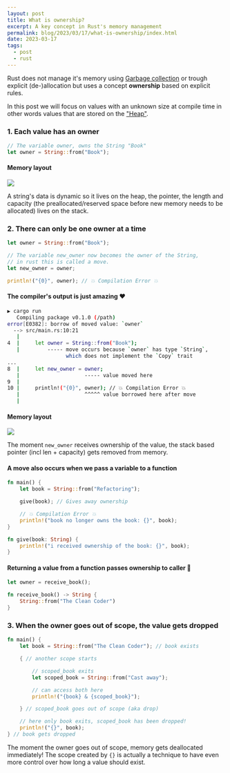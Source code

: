 ```yaml
---
layout: post
title: What is ownership?
excerpt: A key concept in Rust's memory management
permalink: blog/2023/03/17/what-is-ownership/index.html
date: 2023-03-17
tags:
  - post
  - rust
---
```


Rust does not manage it's memory using [Garbage collection](<https://en.wikipedia.org/wiki/Garbage_collection_(computer_science)>) or trough explicit (de-)allocation but uses a concept **ownership** based on explicit rules.

In this post we will focus on values with an unknown size at compile time in other words values that are stored on the ["Heap"](https://www.geeksforgeeks.org/stack-vs-heap-memory-allocation/).

### 1. Each value has an owner

```rust
// The variable owner, owns the String "Book"
let owner = String::from("Book");
```

#### Memory layout

![](/images/20230317_string_memory_layout.svg)

A string's data is dynamic so it lives on the heap, the pointer, the length and capacity (the preallocated/reserved space before new memory needs to be allocated) lives on the stack.

### 2. There can only be one owner at a time

```rust
let owner = String::from("Book");

// The variable new_owner now becomes the owner of the String,
// in rust this is called a move.
let new_owner = owner;

println!("{0}", owner); // 💥 Compilation Error 💥
```

#### The compiler's output is just amazing ❤️

```bash
▶ cargo run
   Compiling package v0.1.0 (/path)
error[E0382]: borrow of moved value: `owner`
  --> src/main.rs:10:21
   |
4  |     let owner = String::from("Book");
   |         ----- move occurs because `owner` has type `String`,
                   which does not implement the `Copy` trait
...
8  |     let new_owner = owner;
   |                     ----- value moved here
9  |
10 |     println!("{0}", owner); // 💥 Compilation Error 💥
   |                     ^^^^^ value borrowed here after move
   |
```

#### Memory layout

![](/images/20230317_string_memory_move_layout.svg)

The moment `new_owner` receives ownership of the value, the stack based pointer (incl len + capacity) gets removed from memory.

#### A move also occurs when we pass a variable to a function

```rust
fn main() {
    let book = String::from("Refactoring");

    give(book); // Gives away ownership

    // 💥 Compilation Error 💥
    println!("book no longer owns the book: {}", book);
}

fn give(book: String) {
    println!("i received ownership of the book: {}", book);
}
```

#### Returning a value from a function passes ownership to caller 💪

```rust
let owner = receive_book();

fn receive_book() -> String {
    String::from("The Clean Coder")
}
```

### 3. When the owner goes out of scope, the value gets dropped

```rust
fn main() {
    let book = String::from("The Clean Coder"); // book exists

    { // another scope starts

        // scoped_book exits
        let scoped_book = String::from("Cast away");

        // can access both here
        println!("{book} & {scoped_book}");

    } // scoped_book goes out of scope (aka drop)

    // here only book exits, scoped_book has been dropped!
    println!("{}", book);
} // book gets dropped
```

The moment the owner goes out of scope, memory gets deallocated immediately! The scope created by `{}` is actually a technique to have even more control over how long a value should exist.
